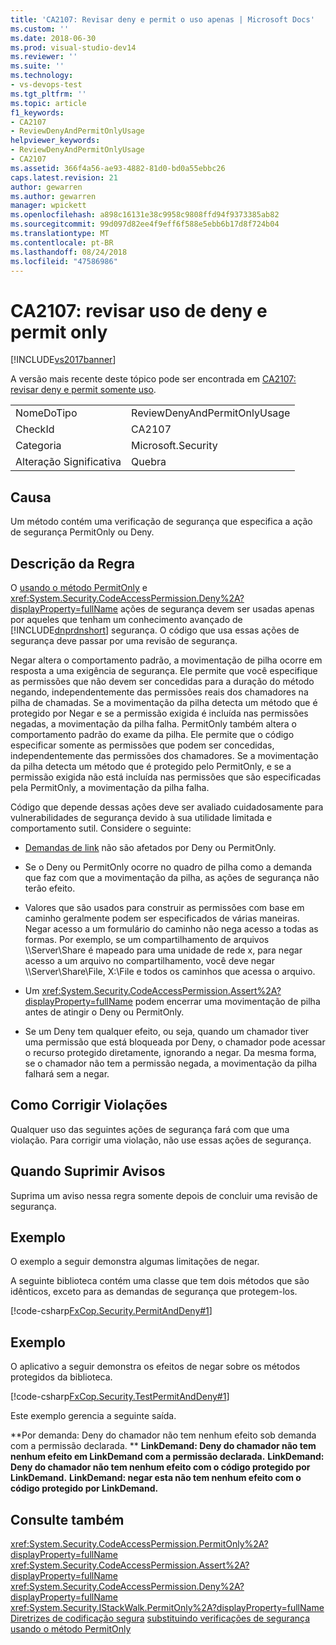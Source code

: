 ```yaml
---
title: 'CA2107: Revisar deny e permit o uso apenas | Microsoft Docs'
ms.custom: ''
ms.date: 2018-06-30
ms.prod: visual-studio-dev14
ms.reviewer: ''
ms.suite: ''
ms.technology:
- vs-devops-test
ms.tgt_pltfrm: ''
ms.topic: article
f1_keywords:
- CA2107
- ReviewDenyAndPermitOnlyUsage
helpviewer_keywords:
- ReviewDenyAndPermitOnlyUsage
- CA2107
ms.assetid: 366f4a56-ae93-4882-81d0-bd0a55ebbc26
caps.latest.revision: 21
author: gewarren
ms.author: gewarren
manager: wpickett
ms.openlocfilehash: a898c16131e38c9958c9808ffd94f9373385ab82
ms.sourcegitcommit: 99d097d82ee4f9eff6f588e5ebb6b17d8f724b04
ms.translationtype: MT
ms.contentlocale: pt-BR
ms.lasthandoff: 08/24/2018
ms.locfileid: "47586986"
---
```

# <a name="ca2107-review-deny-and-permit-only-usage"></a>CA2107: revisar uso de deny e permit only
[!INCLUDE[vs2017banner](../includes/vs2017banner.md)]

A versão mais recente deste tópico pode ser encontrada em [CA2107: revisar deny e permit somente uso](https://docs.microsoft.com/visualstudio/code-quality/ca2107-review-deny-and-permit-only-usage).

|||
|-|-|
|NomeDoTipo|ReviewDenyAndPermitOnlyUsage|
|CheckId|CA2107|
|Categoria|Microsoft.Security|
|Alteração Significativa|Quebra|

## <a name="cause"></a>Causa
 Um método contém uma verificação de segurança que especifica a ação de segurança PermitOnly ou Deny.

## <a name="rule-description"></a>Descrição da Regra
 O [usando o método PermitOnly](http://msdn.microsoft.com/en-us/8c7bdb7f-882f-45b7-908c-6cbaa1767649) e <xref:System.Security.CodeAccessPermission.Deny%2A?displayProperty=fullName> ações de segurança devem ser usadas apenas por aqueles que tenham um conhecimento avançado de [!INCLUDE[dnprdnshort](../includes/dnprdnshort-md.md)] segurança. O código que usa essas ações de segurança deve passar por uma revisão de segurança.

 Negar altera o comportamento padrão, a movimentação de pilha ocorre em resposta a uma exigência de segurança. Ele permite que você especifique as permissões que não devem ser concedidas para a duração do método negando, independentemente das permissões reais dos chamadores na pilha de chamadas. Se a movimentação da pilha detecta um método que é protegido por Negar e se a permissão exigida é incluída nas permissões negadas, a movimentação da pilha falha. PermitOnly também altera o comportamento padrão do exame da pilha. Ele permite que o código especificar somente as permissões que podem ser concedidas, independentemente das permissões dos chamadores. Se a movimentação da pilha detecta um método que é protegido pelo PermitOnly, e se a permissão exigida não está incluída nas permissões que são especificadas pela PermitOnly, a movimentação da pilha falha.

 Código que depende dessas ações deve ser avaliado cuidadosamente para vulnerabilidades de segurança devido à sua utilidade limitada e comportamento sutil. Considere o seguinte:

-   [Demandas de link](http://msdn.microsoft.com/library/a33fd5f9-2de9-4653-a4f0-d9df25082c4d) não são afetados por Deny ou PermitOnly.

-   Se o Deny ou PermitOnly ocorre no quadro de pilha como a demanda que faz com que a movimentação da pilha, as ações de segurança não terão efeito.

-   Valores que são usados para construir as permissões com base em caminho geralmente podem ser especificados de várias maneiras. Negar acesso a um formulário do caminho não nega acesso a todas as formas. Por exemplo, se um compartilhamento de arquivos \\\Server\Share é mapeado para uma unidade de rede x, para negar acesso a um arquivo no compartilhamento, você deve negar \\\Server\Share\File, X:\File e todos os caminhos que acessa o arquivo.

-   Um <xref:System.Security.CodeAccessPermission.Assert%2A?displayProperty=fullName> podem encerrar uma movimentação de pilha antes de atingir o Deny ou PermitOnly.

-   Se um Deny tem qualquer efeito, ou seja, quando um chamador tiver uma permissão que está bloqueada por Deny, o chamador pode acessar o recurso protegido diretamente, ignorando a negar. Da mesma forma, se o chamador não tem a permissão negada, a movimentação da pilha falhará sem a negar.

## <a name="how-to-fix-violations"></a>Como Corrigir Violações
 Qualquer uso das seguintes ações de segurança fará com que uma violação. Para corrigir uma violação, não use essas ações de segurança.

## <a name="when-to-suppress-warnings"></a>Quando Suprimir Avisos
 Suprima um aviso nessa regra somente depois de concluir uma revisão de segurança.

## <a name="example"></a>Exemplo
 O exemplo a seguir demonstra algumas limitações de negar.

 A seguinte biblioteca contém uma classe que tem dois métodos que são idênticos, exceto para as demandas de segurança que protegem-los.

 [!code-csharp[FxCop.Security.PermitAndDeny#1](../snippets/csharp/VS_Snippets_CodeAnalysis/FxCop.Security.PermitAndDeny/cs/FxCop.Security.PermitAndDeny.cs#1)]

## <a name="example"></a>Exemplo
 O aplicativo a seguir demonstra os efeitos de negar sobre os métodos protegidos da biblioteca.

 [!code-csharp[FxCop.Security.TestPermitAndDeny#1](../snippets/csharp/VS_Snippets_CodeAnalysis/FxCop.Security.TestPermitAndDeny/cs/FxCop.Security.TestPermitAndDeny.cs#1)]

 Este exemplo gerencia a seguinte saída.

 **Por demanda: Deny do chamador não tem nenhum efeito sob demanda com a permissão declarada. ** 
 **LinkDemand: Deny do chamador não tem nenhum efeito em LinkDemand com a permissão declarada.** 
 **LinkDemand: Deny do chamador não tem nenhum efeito com o código protegido por LinkDemand.** 
 **LinkDemand: negar esta não tem nenhum efeito com o código protegido por LinkDemand.**
## <a name="see-also"></a>Consulte também
 <xref:System.Security.CodeAccessPermission.PermitOnly%2A?displayProperty=fullName> <xref:System.Security.CodeAccessPermission.Assert%2A?displayProperty=fullName>
 <xref:System.Security.CodeAccessPermission.Deny%2A?displayProperty=fullName>
 <xref:System.Security.IStackWalk.PermitOnly%2A?displayProperty=fullName>
 [Diretrizes de codificação segura](http://msdn.microsoft.com/library/4f882d94-262b-4494-b0a6-ba9ba1f5f177) [substituindo verificações de segurança](http://msdn.microsoft.com/en-us/4acdeff5-fc05-41bf-8505-7387cdbfca28) [usando o método PermitOnly](http://msdn.microsoft.com/en-us/8c7bdb7f-882f-45b7-908c-6cbaa1767649)



